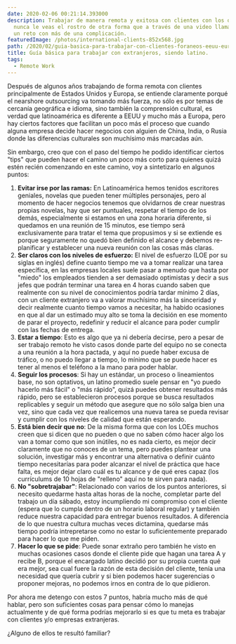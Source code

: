 ```yaml
---
date: 2020-02-06 00:21:14.393000
description: Trabajar de manera remota y exitosa con clientes con los que probablemente
  nunca le veas el rostro de otra forma que a través de una video llamada puede ser
  un reto con más de una complicación.
featuredImage: /photos/international-clients-852x568.jpg
path: /2020/02/guia-basica-para-trabajar-con-clientes-foraneos-eeuu-europa-siendo-latino
title: Guía básica para trabajar con extranjeros, siendo latino.
tags:
  - Remote Work
---
```


Después de algunos años trabajando de forma remota con clientes principalmente de Estados Unidos y Europa, se entiende claramente porqué el nearshore outsourcing va tomando más fuerza, no sólo es por temas de cercanía geográfica e idioma, sino también la comprensión cultural, es verdad que latinoamérica es diferente a EEUU y mucho más a Europa, pero hay ciertos factores que facilitan un poco más el proceso que cuando alguna empresa decide hacer negocios con alguien de China, India, o Rusia donde las diferencias culturales son muchísimo más marcadas aún.

Sin embargo, creo que con el paso del tiempo he podido identificar ciertos "tips" que pueden hacer el camino un poco más corto para quienes quizá estén recién comenzando en este camino, voy a sintetizarlo en algunos puntos:

1. **Evitar irse por las ramas:** En Latinoamérica hemos tenidos escritores geniales, novelas que pueden tener múltiples personajes, pero al momento de hacer negocios tenemos que olvidarnos de crear nuestras propias novelas, hay que ser puntuales, respetar el tiempo de los demás, especialmente si estamos en una zona horaria diferente, si quedamos en una reunión de 15 minutos, ese tiempo será exclusivamente para tratar el tema que propusimos y si se extiende es porque seguramente no quedó bien definido el alcance y debemos re-planificar y establecer una nueva reunión con las cosas más claras.
2.  **Ser claros con los niveles de esfuerzo:** El nivel de esfuerzo (LOE por su siglas en inglés) define cuanto tiempo me va a tomar realizar una tarea específica, en las empresas locales suele pasar a menudo que hasta por "miedo" los empleados tienden a ser demasiado optimistas y decir a sus jefes que podrán terminar una tarea en 4 horas cuando saben que realmente con su nivel de conocimientos podría tardar mínimo 2 días, con un cliente extranjero va a valorar muchísimo más la sinceridad y decir realmente cuanto tiempo vamos a necesitar, ha habido ocasiones en que al dar un estimado muy alto se toma la decisión en ese momento de parar el proyecto, redefinir y reducir el alcance para poder cumplir con las fechas de entrega.
3. **Estar a tiempo**: Esto es algo que ya ni debería decirse, pero a pesar de ser trabajo remoto he visto casos donde parte del equipo no se conecta a una reunión a la hora pactada, y aquí no puede haber excusa de tráfico, o no puedo llegar a tiempo, lo mínimo que se puede hacer es tener al menos el teléfono a la mano para poder hablar.
4. **Seguir los procesos**: Si hay un estándar, un proceso o lineamientos base, no son optativos, un latino promedio suele pensar en "yo puedo hacerlo más fácil" o "más rápido", quizá puedes obtener resultados más rápido, pero se establecieron procesos porque se busca resultados replicables y seguir un método que asegure que no sólo salga bien una vez, sino que cada vez que realicemos una nueva tarea se pueda revisar y cumplir con los niveles de calidad que están esperando.
5. **Está bien decir que no**: De la misma forma que con los LOEs muchos creen que si dicen que no pueden o que no saben cómo hacer algo los van a tomar como que son inútiles, no es nada cierto, es mejor decir claramente que no conoces de un tema, pero puedes plantear una solución, investigar más y encontrar una alternativa o definir cuánto tiempo necesitarías para poder alcanzar el nivel de práctica que hace falta, es mejor dejar claro cuál es tu alcance y de qué eres capaz (los currículums de 10 hojas de "relleno" aquí no te sirven para nada).
6. **No "sobretrajabar"**: Relacionado con varios de los puntos anteriores, si necesito quedarme hasta altas horas de la noche, completar parte del trabajo un día sábado, estoy incumpliendo mi compromiso con el cliente (espera que lo cumpla dentro de un horario laboral regular) y también reduce nuestra capacidad para entregar buenos resultados.  A diferencia de lo que nuestra cultura muchas veces dictamina, quedarse más tiempo podría intrepretarse como no estar lo suficientemente preparado para hacer lo que me piden.
7. **Hacer lo que se pide**: Puede sonar extraño pero también he visto en muchas ocasiones casos donde el cliente pide que hagan una tarea A y recibe B, porque el encargado latino decidió por su propia cuenta qué era mejor, sea cual fuere la razón de esta decisión del cliente, tenía una necesidad que quería cubrir y si bien podemos hacer sugerencias o proponer mejoras, no podemos irnos en contra de lo que pidieron.


Por ahora me detengo con estos 7 puntos, habría mucho más de qué hablar, pero son suficientes cosas para pensar cómo lo manejas actualmente y de qué forma podrías mejorarlo si es que tu meta es trabajar con clientes y/o empresas extranjeras.

¿Alguno de ellos te resultó familiar?
